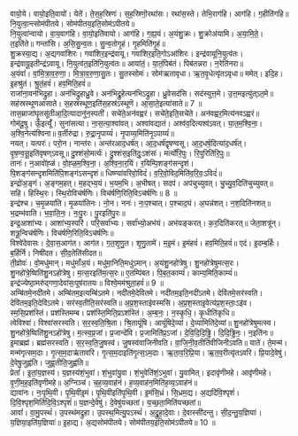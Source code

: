 

  
वायो॒ये। वायो॒इति॒वायो॑। येते॑। ते॒स॒ह॒स्रिणः॑। स॒ह॒स्रिणॊ॒रथा॑सः। रथा॑स॒स्ते। तेभि॒राग॑हि। आग॑हि। ग॒हीति॑गहि॥ नि॒युत्वा॒न्त्सोम॑पीतये। सोम॑पीतय॒इति॒सोम॑ऽपीतये॥  
नि॒युत्वा॑न्वायो। वा॒य॒वाग॑हि। वा॒यो॒इति॑वायो। आग॑हि। ग॒ह्य॒यं। अ॒यंशु॒क्रः। शु॒क्रोअ॑यामि। अ॒या॒मि॒ते॒। त॒इति॑ते॥ गन्ता॑सि। अ॒सि॒सु॒न्व॒तः। सु॒न्व॒तोगृ॒हं। गृ॒हमिति॑गृ॒हं॥  
शु॒क्रस्या॒द्य। अ॒द्यगवा॑शिरः। गवा॑शिर॒इन्द्र॑वायू। गवा॑शिर॒इति॒गोऽआ॑शिरः। इन्द्र॑वायूनि॒युत्व॑तः। इन्द्र॑वायू॒इतीन्द्र॑ऽवायू। नि॒युत्व॑त॒इति॑नि॒युत्व॑तः॥ आया॑तं॒। या॒तं॒पिब॑तं। पिब॑तन्नरा। न॒रेति॑नरा॥  
अ॒यंवां॑। वां॒मि॒त्रा॒व॒रु॒णा॒। मि॒त्रा॒व॒रु॒णा॒सु॒तः। सु॒तस्सोमः॑। सोम॑ऋतावृधा। ऋ॒त॒वृ॒धेत्यृ॑तऽवृधा॥ ममेत्। इदि॒ह। इ॒हश्रु॑तं। श्रु॒तं॒हवं॑। हव॒मिति॒हवं॑॥  
राजा॑ना॒वन॑भिद्रुहा। अन॑भिद्रुहाध्रु॒वे। अन॑भिद्रु॒हेत्यन॑भिऽद्रुहा। ध्रु॒वेसद॑सि। सद॑स्युत्त॒मे। उ॒त्त॒मइत्यु॑त्ऽत॒मे॥ सह॑स्रस्थूणआसाते। स॒हस्र॑स्थूण॒इति॑स॒हस्र॑ऽस्थूणॆ। आ॒सा॒ते॒इत्या॑साते॥ 7 ॥  
तास॒म्राजा॑घृ॒तसू॑तीआ॒दि॒त्यादानु॑न॒स्पती॑। सचे॑ते॒अन॑वह्वरं। सचे॑ते॒इति॒सचे॑ते। अन॑वह्वर॒मित्य॑नवऽह्वरं॥  
गोम॑दू॒षु। ऊँ॒इत्यूँ॑। सुना॑सत्या। ना॒स॒त्या॒श्वा॑वत्। अश्वा॑वद्यातं। अश्व॑व॒दित्यश्व॑ऽवत्। या॒त॒म॒श्वि॒ना॒। अ॒श्वि॒नेत्य॑श्विना॥ व॒र्तीरु॑द्रा। रु॒द्रा॒नृ॒पाय्यं॑। नृ॒पाय्य॒मिति॑नृ॒ऽपाय्यं॑॥  
नयत्। यत्परः॑। परो॒न। नान्त॑रः। अन्त॑रआद॒धर्ष॑त्। आ॒द॒धर्ष॑द्वृषण्वसू। आ॒द॒धर्ष॒दित्या॑द॒धर्ष॑त्। वृ॒ष॒ण्व॒सू॒इति॑वृषण्ऽवसू॥ दु॒श्शंसो॒मर्त्यः॑। दु॒श्शंस॒इति॑दुः॒ऽशंसः॑। मर्त्यो॑रि॒पुः। रि॒पुरिति॑रि॒पुः॥  
तानः॑। न॒आवो॑ह्ळं। वो॒ह्ळ॒म॒श्वि॒ना॒। अ॒श्वि॒ना॒र॒यिं। र॒यिम्पि॒शङ्ग॑सन्दृशं। पि॒शङ्ग॑सन्दृशमिति॑पि॒शङ्ग॑ऽसन्दृशं॥ धिष्ण्या॑वरिवो॒विदं॑। व॒रि॒वो॒विद॒मिति॑व॒रि॒वः॒ऽविदं॑॥  
इन्द्रो॑अ॒ङ्गं। अ॒ङ्गम॒हत्। म॒हद्भ्य॒यं। भ॒यम॒भि। अ॒भीषत्। सदप॑। अप॑चुच्युवत्। चु॒च्यु॒व॒दिति॑चुच्युवत्॥ सहि। हिस्थि॒रः। स्थि॒रोविच॑र्षणिः। विच॑र्षणि॒रिति॒विऽच॑र्षणिः॥ 8 ॥  
इन्द्र॑श्च। च॒मृ॒ळया॑ति। मृ॒ळया॑तिनः। नो॒न। ननः॑। नः॒प॒श्चात्। प॒श्चाद॒घं। अ॒घन्न॑शत्। न॒श॒दिति॑नशत्॥ भ॒द्रम्भ॑वाति। भ॒वा॒ति॒नः॒। नः॒पु॒रः। पु॒रइति॑पु॒रः॥  
इन्द्र॒आशा॑भ्यः। आशा॑भ्य॒स्परि॑। परि॒सर्वा॑भ्यः। सर्वा॑भ्यो॒अभ॑यं। अभ॑यङ्करत्। क॒र॒दिति॑करत्॥ जेता॒शत्रू॑न्। शत्रू॒न्विच॑र्षणिः। विच॑र्षणि॒रिति॒विऽच॑र्षणिः॥  
विश्वे॑देवासः। दे॒वा॒स॒आग॑त। आग॑त। ग॒त॒शृ॒णु॒त। शृ॒णु॒तामे॑। म॒इ॒मं। इ॒मंहवं॑। हव॒मिति॒हवं॑॥ एदं। इ॒दम्ब॒र्हिः। ब॒र्हिर्नि। निषी॑दत। सी॒द॒तेति॑सीदत॥  
ती॒व्रोवः॑। वो॒मधु॑मान्। मधु॑माँअ॒यं। मधु॑मा॒निति॒मधु॑ऽमान्। अ॒यंशु॒नहो॑त्रेषु। शु॒नहो॑त्रेषुमत्स॒रः। शु॒नहो॑त्रे॒ष्विति॑शु॒नऽहो॑त्रेषु। म॒त्स॒रइति॑म॒त्स॒रः॥ ए॒तम्पि॑बत। पि॒ब॒त॒काम्यं॑। काम्य॒मिति॒काम्यं॑॥  
इन्द्र॑ज्येष्ठा॒मरु॑द्गणा॒देवा॑सः॒पूष॑रातयः॥ विश्वे॒मम॑श्रुता॒हवं॑॥ 9 ॥  
अम्बि॑तमे॒नदी॑तमे। अम्बि॑तम॒इत्यम्बि॑ऽतमे। नदी॑तमे॒देवितमे। नदी॑तम॒इति॒नदी॑ऽतमे। देवि॑तमे॒सर॑स्वति। देवि॑तम॒इति॒देवि॑ऽतमे। सर॑स्व॒तीति॒सर॑स्वति॥ अ॒प्र॒श॒स्ताइ॑वस्मसि। अ॒प्र॒श॒स्ताइ॒वेत्य॑प्र॒श॒स्ताः॒ऽइ॑व। स्म॒सि॒प्रश॑स्तिं। प्रश॑स्तिमम्ब। प्रश॑स्ति॒मिति॒प्रऽश॑स्तिं। अ॒म्ब॒नः॒। न॒स्कृ॒धि॒। कृ॒धीति॑कृधि॥  
त्वेविश्वा॑। विश्वा॑सरस्वति। स॒र॒स्व॒ति॒श्रि॒ता। श्रि॒तायूं॑षि। आयूं॑षिदे॒व्यां। दे॒व्यामिति॑दे॒व्यां॥ शु॒नहो॑त्रेषुमत्स्व। शु॒नहो॑त्रे॒ष्विति॑शु॒नऽहो॑त्रेषु। म॒त्स्व॒प्र॒जां। प्र॒जान्दे॑वि। प्र॒जामिति॑प्र॒ऽजां। दे॒वि॒दि॒दि॒ढ्ढि॒। दि॒दि॒ढ्ढि॒नः॒। न॒इति॑नः॥  
इ॒माब्रह्म॑। ब्रह्म॑सरस्वति। स॒र॒स्व॒ति॒जु॒षस्व॑। जु॒षस्व॑वाजिनीवति। वा॒जि॒नी॒व॒तीति॑वीजिनीऽवति॥ याते॑। ते॒मन्म॑। मन्म॑गृत्सम॒दाः। गृ॒त्स॒म॒दाऋ॑तावरि। गृ॒त्स॒म॒दाइति॑गृ॒त्स॒ऽम॒दाः। ऋ॒ता॒व॒रि॒प्रि॒या। ऋ॒त॒व॒रीत्यृ॑तऽवरि। प्रि॒यादे॒वेषु॑। दे॒वेषु॒जुह्व॑ति। जुह्व॒तीति॒जुह्व॑ति॥  
प्रेतां॑। इ॒तां॒य॒ज्ञस्य॑। य॒ज्ञस्य॑शं॒भुवा॑। शं॒भुवा॑यु॒वा। शं॒भुवेति॑शं॒ऽभुवा॑। यु॒वामित्। इदावृ॑णीमहे। आवृ॑णीमहे। वृ॒णी॒म॒ह॒इति॑वृणीमहे॥ अ॒ग्निञ्च॑। च॒ह॒व्य॒वाह॑नं। ह॒व्य॒वाह॑न॒मिति॑ह॒व्य॒ऽवाह॑नं॥  
द्यावा॑नः। नः॒पृ॒थि॒वी। पृ॒थि॒वीइ॒मं। पृ॒थि॒वीइति॑पृ॒थि॒वी। इ॒मंसि॒ध्रं। सि॒ध्रम॒द्य। अ॒द्यदि॑वि॒श्पृशं॑। दि॒वि॒श्पृश॒मिति॑दि॒वि॒ऽश्पृशं॑॥ य॒ज्ञन्दे॒वेषु॑। दे॒वेषु॑यच्छतां। य॒च्छ॒ता॒मिति॑यच्छतां॥  
आवां॑। वा॒मु॒पस्थं॑। उ॒पस्थ॑मद्रुहा। उ॒पस्थ॒मित्यु॒पऽस्थं॑। अ॒द्रु॒हा॒दे॒वाः। दे॒वास्सी॑दन्तु। सी॒द॒न्तु॒य॒ज्ञियाः॑। य॒ज्ञिया॒इति॑य॒ज्ञियाः॑॥ इ॒हाद्य। अ॒द्यसोम॑पीतये। सोम॑पीतय॒इति॒सोम॑ऽपीतये॥ 10 ॥  
